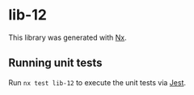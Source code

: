 # lib-12

This library was generated with [Nx](https://nx.dev).

## Running unit tests

Run `nx test lib-12` to execute the unit tests via [Jest](https://jestjs.io).
